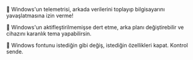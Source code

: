 💾 Windows'un telemetrisi, arkada verilerini toplayıp bilgisayarını yavaşlatmasına izin verme!

🔑 Windows'un aktifleştirilmemişse dert etme, arka planı değiştirebilir ve cihazını karanlık tema yapabilirsin.

📕 Windows fontunu istediğin gibi değiş, istediğin özellikleri kapat. Kontrol sende.
